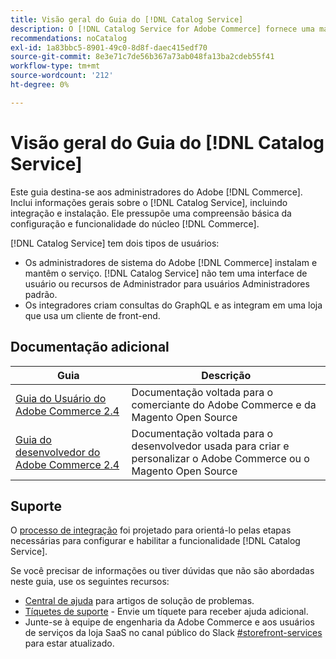```yaml
---
title: Visão geral do Guia do [!DNL Catalog Service]
description: O [!DNL Catalog Service for Adobe Commerce] fornece uma maneira de recuperar o conteúdo das Páginas de Exibição de Produtos e das Páginas de Lista de Produtos mais rapidamente do que as consultas nativas do Adobe Commerce GraphQL.
recommendations: noCatalog
exl-id: 1a83bbc5-8901-49c0-8d8f-daec415edf70
source-git-commit: 8e3e71c7de56b367a73ab048fa13ba2cdeb55f41
workflow-type: tm+mt
source-wordcount: '212'
ht-degree: 0%

---
```


# Visão geral do Guia do [!DNL Catalog Service]

Este guia destina-se aos administradores do Adobe [!DNL Commerce]. Inclui informações gerais sobre o [!DNL Catalog Service], incluindo integração e instalação. Ele pressupõe uma compreensão básica da configuração e funcionalidade do núcleo [!DNL Commerce].

[!DNL Catalog Service] tem dois tipos de usuários:

* Os administradores de sistema do Adobe [!DNL Commerce] instalam e mantêm o serviço. [!DNL Catalog Service] não tem uma interface de usuário ou recursos de Administrador para usuários Administradores padrão.
* Os integradores criam consultas do GraphQL e as integram em uma loja que usa um cliente de front-end.

## Documentação adicional

| Guia | Descrição |
|------ | ----------- |
| [Guia do Usuário do Adobe Commerce 2.4](https://experienceleague.adobe.com/docs/commerce.html?lang=pt-BR) | Documentação voltada para o comerciante do Adobe Commerce e da Magento Open Source |
| [Guia do desenvolvedor do Adobe Commerce 2.4](https://developer.adobe.com/commerce/docs) | Documentação voltada para o desenvolvedor usada para criar e personalizar o Adobe Commerce ou o Magento Open Source |

## Suporte

O [processo de integração](https://experienceleague.adobe.com/docs/commerce/catalog-service/installation.html?lang=pt-BR) foi projetado para orientá-lo pelas etapas necessárias para configurar e habilitar a funcionalidade [!DNL Catalog Service].

Se você precisar de informações ou tiver dúvidas que não são abordadas neste guia, use os seguintes recursos:

* [Central de ajuda](https://experienceleague.adobe.com/docs/commerce-knowledge-base/kb/overview.html?lang=pt-BR) para artigos de solução de problemas.
* [Tíquetes de suporte](https://experienceleague.adobe.com/docs/commerce-knowledge-base/kb/help-center-guide/magento-help-center-user-guide.html?lang=pt-BR#submit-ticket) - Envie um tíquete para receber ajuda adicional.
* Junte-se à equipe de engenharia da Adobe Commerce e aos usuários de serviços da loja SaaS no canal público do Slack [#storefront-services](https://magentocommeng.slack.com/archives/C03HVPG8RS4) para estar atualizado.
